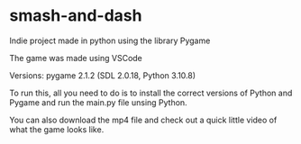 # smash-and-dash

Indie project made in python using the library Pygame

The game was made using VSCode

Versions:
pygame 2.1.2 (SDL 2.0.18, Python 3.10.8)

To run this, all you need to do is to install the correct versions of Python and Pygame and run the main.py file unsing Python.

You can also download the mp4 file and check out a quick little video of what the game looks like.
